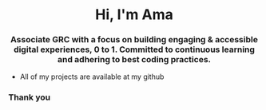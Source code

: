<h1 align="center">Hi, I'm Ama</h1>
<h3 align="center">Associate GRC with a focus on building engaging & accessible digital experiences, 0 to 1. Committed to continuous learning and adhering to best coding practices.</h3>

- All of my projects are available at my github


<h3 align="left">Thank you</h3>

